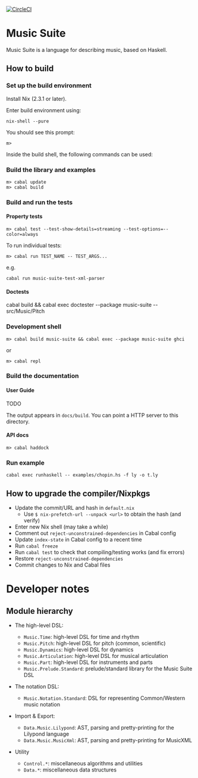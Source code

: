 [![CircleCI](https://circleci.com/gh/music-suite/music-suite.svg?style=svg)](https://circleci.com/gh/music-suite/music-suite)

# Music Suite

Music Suite is a language for describing music, based on Haskell.

<!-- See <http://music-suite.github.io>. -->


## How to build

### Set up the build environment

Install Nix (2.3.1 or later).

Enter build environment using:

```
nix-shell --pure
```

You should see this prompt:

```
m>
```

Inside the build shell, the following commands can be used:

### Build the library and examples

```
m> cabal update
m> cabal build
```

### Build and run the tests

#### Property tests

```
m> cabal test --test-show-details=streaming --test-options=--color=always
```

To run individual tests:

```
m> cabal run TEST_NAME -- TEST_ARGS...
```

e.g.

```
cabal run music-suite-test-xml-parser
```

#### Doctests

cabal build && cabal exec doctester --package music-suite -- src/Music/Pitch

### Development shell

```
m> cabal build music-suite && cabal exec --package music-suite ghci
```

or

```
m> cabal repl
```

### Build the documentation

#### User Guide

TODO

The output appears in `docs/build`. You can point a HTTP server to this directory.

#### API docs

```
m> cabal haddock
```


### Run example

```
cabal exec runhaskell -- examples/chopin.hs -f ly -o t.ly
```



## How to upgrade the compiler/Nixpkgs

- Update the commit/URL and hash in `default.nix`
  - Use `$ nix-prefetch-url --unpack <url>` to obtain the hash (and verify)
- Enter new Nix shell (may take a while)
- Comment out `reject-unconstrained-dependencies` in Cabal config
- Update `index-state` in Cabal config to a recent time
- Run `cabal freeze`
- Run `cabal test` to check that compiling/testing works (and fix errors)
- Restore `reject-unconstrained-dependencies`
- Commit changes to Nix and Cabal files


# Developer notes

## Module hierarchy

- The high-level DSL:
  - `Music.Time`: high-level DSL for time and rhythm
  - `Music.Pitch`: high-level DSL for pitch (common, scientific)
  - `Music.Dynamics`: high-level DSL for dynamics
  - `Music.Articulation`: high-level DSL for musical articulation
  - `Music.Part`: high-level DSL for instruments and parts
  - `Music.Prelude.Standard`: prelude/standard library for the Music Suite DSL

- The notation DSL:
  - `Music.Notation.Standard`: DSL for representing Common/Western music notation

- Import & Export:
  - `Data.Music.Lilypond`: AST, parsing and pretty-printing for the Lilypond language
  - `Data.Music.MusicXml`: AST, parsing and pretty-printing for MusicXML

- Utility
  - `Control.*`: miscellaneous algorithms and utilities
  - `Data.*`: miscellaneous data structures
